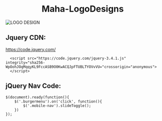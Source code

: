 <h1 align="center"> Maha-LogoDesigns</h1>



![LOGO DESIGN](https://user-images.githubusercontent.com/109097651/178766988-9ed6a74a-d5cb-48e7-8745-952240645168.png)

<h2>Jquery CDN:</h2>

https://code.jquery.com/

```
  <script src="https://code.jquery.com/jquery-3.4.1.js" integrity="sha256-WpOohJOqMqqyKL9FccASB9O0KwACQJpFTUBLTYOVvVU="crossorigin="anonymous">
  </script>
```

<h2>jQuery Nav Code:</h2>

```
$(document).ready(function(){
    $('.burgermenu').on('click', function(){
        $('.mobile-nav').slideToggle();
    })
});
```


